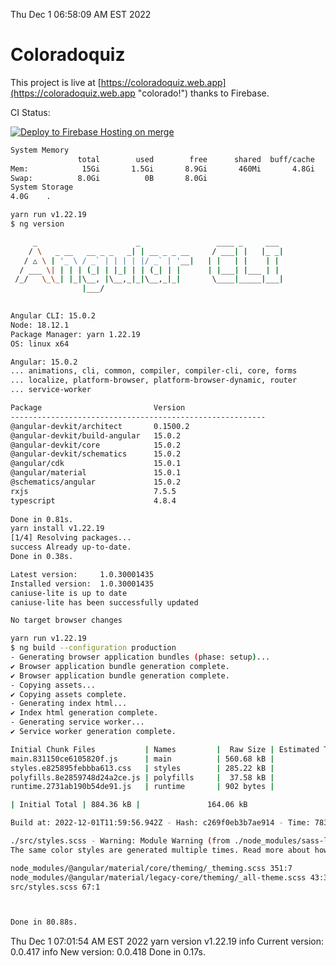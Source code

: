 Thu Dec  1 06:58:09 AM EST 2022

# Coloradoquiz


This project is live at [https://coloradoquiz.web.app](https://coloradoquiz.web.app "colorado!") thanks to Firebase.

CI Status: 

[![Deploy to Firebase Hosting on merge](https://github.com/teamkushal/coloradoquiz/actions/workflows/firebase-hosting-merge.yml/badge.svg)](https://github.com/teamkushal/coloradoquiz/actions/workflows/firebase-hosting-merge.yml)

```bash
System Memory
               total        used        free      shared  buff/cache   available
Mem:            15Gi       1.5Gi       8.9Gi       460Mi       4.8Gi        12Gi
Swap:          8.0Gi          0B       8.0Gi
System Storage
4.0G	.
```
```bash
yarn run v1.22.19
$ ng version

     _                      _                 ____ _     ___
    / \   _ __   __ _ _   _| | __ _ _ __     / ___| |   |_ _|
   / △ \ | '_ \ / _` | | | | |/ _` | '__|   | |   | |    | |
  / ___ \| | | | (_| | |_| | | (_| | |      | |___| |___ | |
 /_/   \_\_| |_|\__, |\__,_|_|\__,_|_|       \____|_____|___|
                |___/
    

Angular CLI: 15.0.2
Node: 18.12.1
Package Manager: yarn 1.22.19
OS: linux x64

Angular: 15.0.2
... animations, cli, common, compiler, compiler-cli, core, forms
... localize, platform-browser, platform-browser-dynamic, router
... service-worker

Package                         Version
---------------------------------------------------------
@angular-devkit/architect       0.1500.2
@angular-devkit/build-angular   15.0.2
@angular-devkit/core            15.0.2
@angular-devkit/schematics      15.0.2
@angular/cdk                    15.0.1
@angular/material               15.0.1
@schematics/angular             15.0.2
rxjs                            7.5.5
typescript                      4.8.4
    
Done in 0.81s.
yarn install v1.22.19
[1/4] Resolving packages...
success Already up-to-date.
Done in 0.38s.
```
```bash
Latest version:     1.0.30001435
Installed version:  1.0.30001435
caniuse-lite is up to date
caniuse-lite has been successfully updated

No target browser changes
```
```bash
yarn run v1.22.19
$ ng build --configuration production
- Generating browser application bundles (phase: setup)...
✔ Browser application bundle generation complete.
✔ Browser application bundle generation complete.
- Copying assets...
✔ Copying assets complete.
- Generating index html...
✔ Index html generation complete.
- Generating service worker...
✔ Service worker generation complete.

Initial Chunk Files           | Names         |  Raw Size | Estimated Transfer Size
main.831150ce6105820f.js      | main          | 560.68 kB |               133.50 kB
styles.e825895febbba613.css   | styles        | 285.22 kB |                18.09 kB
polyfills.8e2859748d24a2ce.js | polyfills     |  37.58 kB |                11.97 kB
runtime.2731ab190b54de91.js   | runtime       | 902 bytes |               517 bytes

| Initial Total | 884.36 kB |               164.06 kB

Build at: 2022-12-01T11:59:56.942Z - Hash: c269f0eb3b7ae914 - Time: 78360ms

./src/styles.scss - Warning: Module Warning (from ./node_modules/sass-loader/dist/cjs.js):
The same color styles are generated multiple times. Read more about how style duplication can be avoided in a dedicated guide. https://github.com/angular/components/blob/main/guides/duplicate-theming-styles.md

node_modules/@angular/material/core/theming/_theming.scss 351:7          private-check-duplicate-theme-styles()
node_modules/@angular/material/legacy-core/theming/_all-theme.scss 43:3  all-legacy-component-themes()
src/styles.scss 67:1                                                     root stylesheet



Done in 80.88s.
```
Thu Dec  1 07:01:54 AM EST 2022
yarn version v1.22.19
info Current version: 0.0.417
info New version: 0.0.418
Done in 0.17s.
